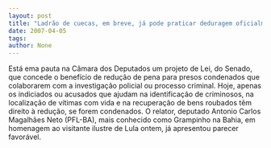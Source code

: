 ```yaml
---
layout: post
title: "Ladrão de cuecas, em breve, já pode praticar deduragem oficialmente"
date: 2007-04-05
tags: 
author: None
---
```


Está ema pauta na Câmara dos Deputados um projeto de Lei, do Senado, que concede o benefício de redução de pena para presos condenados que colaborarem com a investigação policial ou processo criminal.
Hoje, apenas os indiciados ou acusados que ajudam na identificação de criminosos, na localização de vítimas com vida e na recuperação de bens roubados têm direito à redução, se forem condenados. 
O relator, deputado Antonio Carlos Magalhães Neto (PFL-BA), mais conhecido como Grampinho na Bahia, em homenagem ao visitante ilustre de Lula ontem, já apresentou parecer favorável. 